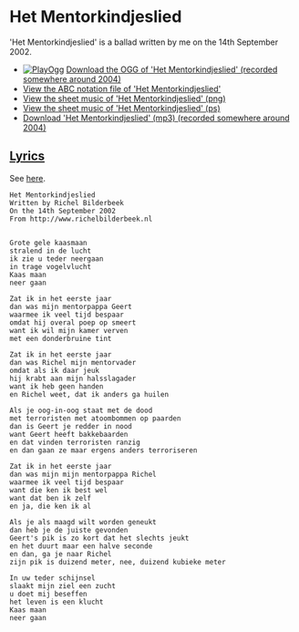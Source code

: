 # Het Mentorkindjeslied

'Het Mentorkindjeslied' is a ballad
written by me on the 14th September 2002.

 * [![PlayOgg](http://static.fsf.org/playogg/Play_ogg_80x15.png "I support PlayOgg!")](http://playogg.org) [Download the OGG of 'Het Mentorkindjeslied' (recorded somewhere around 2004)](http://www.richelbilderbeek.nl/CD03_09HetMentorkindjesLied.ogg)
 * [View the ABC notation file of 'Het Mentorkindjeslied'](https://github.com/richelbilderbeek/abc/blob/master/HetMentorkindjeslied.abc)
 * [View the sheet music of 'Het Mentorkindjeslied' (png)](16_het_mentorkindjeslied.png)
 * [View the sheet music of 'Het Mentorkindjeslied' (ps)](16_het_mentorkindjeslied.ps)
 * [Download 'Het Mentorkindjeslied' (mp3) (recorded somewhere around 2004)](http://www.richelbilderbeek.nl/CD03_09HetMentorkindjeslied.mp3)

## [Lyrics](16_het_mentorkindjeslied.txt)

See [here](16_het_mentorkindjeslied.txt).

```
Het Mentorkindjeslied
Written by Richel Bilderbeek
On the 14th September 2002
From http://www.richelbilderbeek.nl


Grote gele kaasmaan 
stralend in de lucht 
ik zie u teder neergaan 
in trage vogelvlucht 
Kaas maan 
neer gaan 

Zat ik in het eerste jaar
dan was mijn mentorpappa Geert
waarmee ik veel tijd bespaar
omdat hij overal poep op smeert
want ik wil mijn kamer verven
met een donderbruine tint

Zat ik in het eerste jaar
dan was Richel mijn mentorvader
omdat als ik daar jeuk
hij krabt aan mijn halsslagader
want ik heb geen handen
en Richel weet, dat ik anders ga huilen

Als je oog-in-oog staat met de dood
met terroristen met atoombommen op paarden
dan is Geert je redder in nood
want Geert heeft bakkebaarden
en dat vinden terroristen ranzig
en dan gaan ze maar ergens anders terroriseren

Zat ik in het eerste jaar
dan was mijn mijn mentorpappa Richel
waarmee ik veel tijd bespaar
want die ken ik best wel
want dat ben ik zelf
en ja, die ken ik al

Als je als maagd wilt worden geneukt
dan heb je de juiste gevonden
Geert's pik is zo kort dat het slechts jeukt
en het duurt maar een halve seconde
en dan, ga je naar Richel
zijn pik is duizend meter, nee, duizend kubieke meter

In uw teder schijnsel 
slaakt mijn ziel een zucht 
u doet mij beseffen 
het leven is een klucht 
Kaas maan 
neer gaan
```
